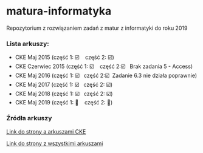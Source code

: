 # matura-informatyka
Repozytorium z rozwiązaniem zadań z matur z informatyki do roku 2019



### Lista arkuszy:

- CKE Maj 2015  (część 1: :ballot_box_with_check: &nbsp;&nbsp;&nbsp;część 2: :ballot_box_with_check:)
- CKE Czerwiec 2015  (część 1: :ballot_box_with_check: &nbsp;&nbsp;&nbsp;część 2::ballot_box_with_check: &nbsp;&nbsp;Brak zadania 5 - Access)
- CKE Maj 2016  (część 1:  :ballot_box_with_check:&nbsp;&nbsp;&nbsp;część 2::ballot_box_with_check:&nbsp; Zadanie 6.3 nie działa poprawnie)
- CKE Maj 2017  (część 1:  :ballot_box_with_check:&nbsp;&nbsp;&nbsp;część 2: :ballot_box_with_check:)
- CKE Maj 2018  (część 1:  :ballot_box_with_check:&nbsp;&nbsp;&nbsp;część 2: :ballot_box_with_check:)
- CKE Maj 2019  (część 1: :black_square_button: &nbsp;&nbsp;&nbsp;część 2: :black_square_button:)

### Źródła arkuszy

[Link do strony a arkuszami CKE](https://cke.gov.pl/egzamin-maturalny/egzamin-w-nowej-formule/arkusze/)

[Link do strony z wszystkimi arkuszami](https://arkusze.pl/informatyka-matura-poziom-rozszerzony/)
